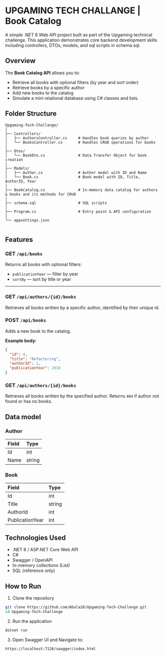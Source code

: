 # UPGAMING TECH CHALLANGE | Book Catalog

A simple .NET 6 Web API project built as part of the Upgaming technical challenge.
This application demonstrates core backend development skills including controllers, DTOs, models, and sql scripts in schema.sql.


## Overview

The **Book Catalog API** allows you to:
- Retrieve all books with optional filters (by year and sort order)
- Retrieve books by a specific author
- Add new books to the catalog  
- Simulate a mini relational database using C# classes and lists.

## Folder Structure

```
Upgaming-Tech-Challange/
│
├── Controllers/
│   ├── AuthorsController.cs     # Handles book queries by author
│   └── BooksController.cs       # Handles CRUD operations for books
│
├── Dtos/
│   └── BookDto.cs               # Data Transfer Object for book creation
│
├── Models/
│   ├── Author.cs                # Author model with ID and Name
│   └── Book.cs                  # Book model with ID, Title, AuthorID, Year
│
├── BookCatalog.cs               # In-memory data catalog for authors & books and its methods for CRUD
│
├── schema.sql                   # SQL scripts
│
├── Program.cs                   # Entry point & API configuration
│
└── appsettings.json    
    
```



##  Features

### GET `/api/books`
Returns all books with optional filters:
- `publicationYear` — filter by year  
- `sortBy` — sort by title or year  

---

### GET `/api/authors/{id}/books`
Retrieves all books written by a specific author, identified by their unique id.

### POST `/api/books`
Adds a new book to the catalog.  

**Example body:**
```json
{
  "id": 4,
  "title": "Refactoring",
  "authorId": 1,
  "publicationYear": 2018
}
```


### GET `/api/authors/{id}/books`
Retrieves all books written by the specified author.
Returns `404` if author not found or has no books.


## Data model

### Author
| Field | Type   |
|:------|:-------|
| Id    | int    |
| Name  | string |

### Book
| Field | Type   |
|:------|:-------|
| Id    | int    |
| Title  | string |
|  AuthorId | int |
| PublicationYear  | int |


## Technologies Used

- .NET 6 / ASP.NET Core Web API
- C#
- Swagger / OpenAPI
- In-memory collections (List<T>)
- SQL (reference only)


## How to Run

1. Clone the repository
```bash
git clone https://github.com/Abula28/Upgaming-Tech-Challenge.git
cd Upgaming-Tech-Challenge
```

2. Run the application
```bash
dotnet run
```

3. Open Swagger UI and Navigate to:

```bash
https://localhost:7128/swagger/index.html
```
